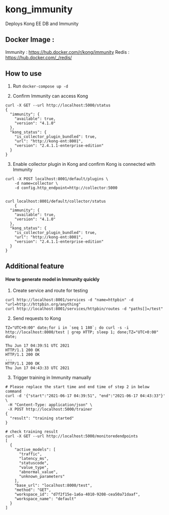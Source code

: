 # kong_immunity

Deploys Kong EE DB and Immunity


## Docker Image :

Immunity : https://hub.docker.com/r/kong/immunity
Redis : https://hub.docker.com/_/redis/

## How to use

1. Run `docker-compose up -d`


2. Confirm Immunity can access Kong

```
curl -X GET --url http://localhost:5000/status
{
  "immunity": {
    "available": true,
    "version": "4.1.0"
  },
  "kong_status": {
    "is_collector_plugin_bundled": true,
    "url": "http://kong-ent:8001",
    "version": "2.4.1.1-enterprise-edition"
  }
}
```

3. Enable collector plugin in Kong and confirm Kong is connected with Immunity

```
curl -X POST localhost:8001/default/plugins \
    -d name=collector \
    -d config.http_endpoint=http://collector:5000


curl localhost:8001/default/collector/status
    {
  "immunity": {
    "available": true,
    "version": "4.1.0"
  },
  "kong_status": {
    "is_collector_plugin_bundled": true,
    "url": "http://kong-ent:8001",
    "version": "2.4.1.1-enterprise-edition"
  }
}
```

## Additional feature

#### How to generate model in Immunity quickly

1. Create service and route for testing

```
curl http://localhost:8001/services -d "name=httpbin" -d "url=http://httpbin.org/anything"
curl http://localhost:8001/services/httpbin/routes -d "paths[]=/test"
```

2. Send requests to Kong

```
TZ="UTC+0:00" date;for i in `seq 1 180`; do curl -s -i http://localhost:8000/test | grep HTTP; sleep 1; done;TZ="UTC+0:00" date;

Thu Jun 17 04:39:51 UTC 2021
HTTP/1.1 200 OK
HTTP/1.1 200 OK
...
HTTP/1.1 200 OK
Thu Jun 17 04:43:33 UTC 2021
```

3. Trigger training in Immunity manually


```
# Please replace the start time and end time of step 2 in below command
curl -d '{"start":"2021-06-17 04:39:51", "end":"2021-06-17 04:43:33"}' \
 -H "Content-Type: application/json" \
 -X POST http://localhost:5000/trainer
{
  "result": "training started"
}

# check training result
curl -X GET --url http://localhost:5000/monitoredendpoints
[
  {
    "active_models": [
      "traffic",
      "latency_ms",
      "statuscode",
      "value_type",
      "abnormal_value",
      "unknown_parameters"
    ],
    "base_url": "localhost:8000/test",
    "method": "GET",
    "workspace_id": "d7f2f15e-1a6a-4010-9208-cea50a71daaf",
    "workspace_name": "default"
  }
]
```

